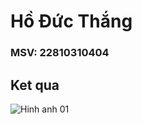 # Hồ Đức Thắng
### MSV: 22810310404
## Ket qua
![Hinh anh 01](blob:https://web.facebook.com/f82052da-73c5-4b89-ad0e-3cb75a082c34)
